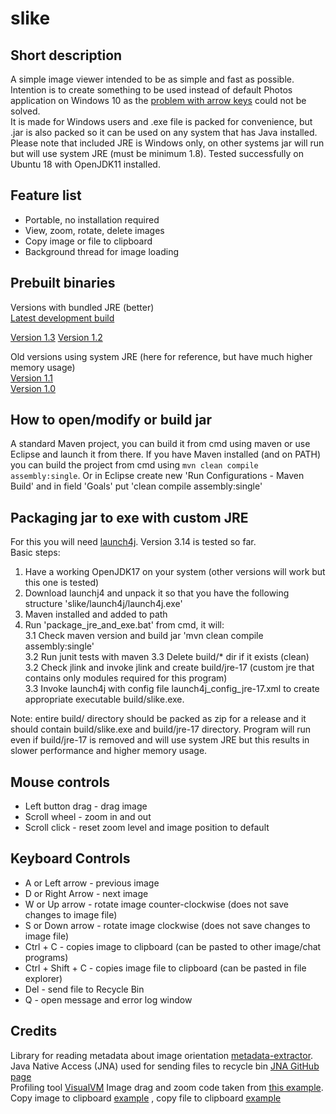 # slike
## Short description
A simple image viewer intended to be as simple and fast as possible.
Intention is to create something to be used instead of default Photos application on Windows 10 as the [problem with arrow keys](https://answers.microsoft.com/en-us/windows/forum/all/windows-10-photos-app-why-cant-i-use-my-arrow-keys/790e786d-b701-48ef-93c5-23d204b4fba4) could not be solved.<br>
It is made for Windows users and .exe file is packed for convenience, but .jar is also packed so it can be used on any system that has Java installed. Please note that included JRE is Windows only, on other systems jar will run but will use system JRE (must be minimum 1.8). Tested successfully on Ubuntu 18 with OpenJDK11 installed.
## Feature list
* Portable, no installation required
* View, zoom, rotate, delete images
* Copy image or file to clipboard
* Background thread for image loading<br>

## Prebuilt binaries
Versions with bundled JRE (better)<br/>
[Latest development build](https://1drv.ms/u/s!AhATAQSs_IENgplfeanE34012tkb9w?e=7sUxvn)<br>

[Version 1.3](https://1drv.ms/u/s!AhATAQSs_IENgpoEqI8ynZA5LF9vmQ?e=L3yVRA)
[Version 1.2](https://1drv.ms/u/s!AhATAQSs_IENgpleIHFsemLA3WTRBQ?e=Vm0zy3)

Old versions using system JRE (here for reference, but have much higher memory usage)<br/>
[Version 1.1](https://1drv.ms/u/s!AhATAQSs_IENgpld0ZSnAXS7OlxzzQ?e=pKtqqR)<br/>
[Version 1.0](https://1drv.ms/u/s!AhATAQSs_IENgplcxLilqBBrOUnUAw?e=yciwup)

## How to open/modify or build jar
A standard Maven project, you can build it from cmd using maven or use Eclipse and launch it from there. If you have Maven installed (and on PATH) you can build the project from cmd using `mvn clean compile assembly:single`. Or in Eclipse create new 'Run Configurations - Maven Build' and in field 'Goals' put 'clean compile assembly:single'

## Packaging jar to exe with custom JRE
For this you will need [launch4j](http://launch4j.sourceforge.net/docs.html). Version 3.14 is tested so far.<br>
Basic steps:
1. Have a working OpenJDK17 on your system (other versions will work but this one is tested)
2. Download launchj4 and unpack it so that you have the following structure 'slike/launch4j/launch4j.exe'
3. Maven installed and added to path
3. Run 'package_jre_and_exe.bat' from cmd, it will:<br>
  3.1 Check maven version and build jar 'mvn clean compile assembly:single'<br>
  3.2 Run junit tests with maven
  3.3 Delete build/* dir if it exists (clean)<br>
  3.2 Check jlink and invoke jlink and create build/jre-17 (custom jre that contains only modules required for this program)<br>
  3.3 Invoke launch4j with config file launch4j_config_jre-17.xml to create appropriate executable build/slike.exe.

Note: entire build/ directory should be packed as zip for a release and it should contain build/slike.exe and build/jre-17 directory.
Program will run even if build/jre-17 is removed and will use system JRE but this results in slower performance and higher memory usage.


## Mouse controls
* Left button drag - drag image
* Scroll wheel - zoom in and out
* Scroll click - reset zoom level and image position to default

## Keyboard Controls
* A or Left arrow - previous image
* D or Right Arrow - next image
* W or Up arrow - rotate image counter-clockwise (does not save changes to image file)
* S or Down arrow - rotate image clockwise (does not save changes to image file)
* Ctrl + C - copies image to clipboard (can be pasted to other image/chat programs)
* Ctrl + Shift + C - copies image file to clipboard (can be pasted in file explorer)
* Del - send file to Recycle Bin
* Q - open message and error log window

## Credits
Library for reading metadata about image orientation [metadata-extractor](https://github.com/drewnoakes/metadata-extractor).<br/>
Java Native Access (JNA) used for sending files to recycle bin [JNA GitHub page](https://github.com/java-native-access/jna)<br/>
Profiling tool [VisualVM](https://visualvm.github.io/index.html)
Image drag and zoom code taken from [this example](https://stackoverflow.com/questions/58021358/java-how-to-do-image-manipulation-pan-zoom-flip-and-rotate).<br/>
Copy image to clipboard [example](https://stackoverflow.com/questions/4552045/copy-bufferedimage-to-clipboard) , copy file to clipboard [example](https://stackoverflow.com/questions/31798646/can-java-system-clipboard-copy-a-file)<br/>
